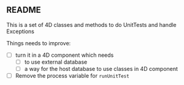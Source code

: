 ## README

This is a set of 4D classes and methods to do UnitTests and handle Exceptions

Things needs to improve:

- [ ] turn it in a 4D component which needs
    - [ ] to use external database
    - [ ] a way for the host database to use classes in 4D component
- [ ] Remove the process variable for `runUnitTest` 